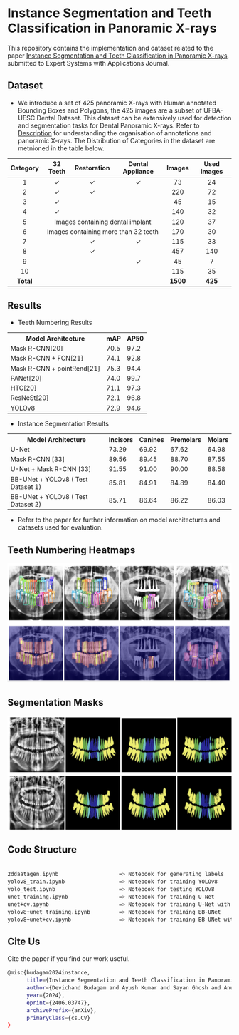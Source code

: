 # Instance Segmentation and Teeth Classification in Panoramic X-rays

This repository contains the implementation and dataset related to the paper [Instance Segmentation and Teeth Classification in Panoramic X-rays](https://arxiv.org/abs/2406.03747), submitted to Expert Systems with Applications Journal.


## Dataset

- We introduce a set of 425 panoramic X-rays with Human annotated Bounding Boxes and Polygons, the 425 images are a subset of UFBA-UESC Dental Dataset. This dataset can be extensively used for detection and segmentation tasks for Dental Panoramic X-rays. Refer to [Description](./Dataset/Dataset_description.pdf) for understanding the organisation of annotations and panoramic X-rays. The Distribution of Categories in the dataset are metnioned in the table below.


<table style="margin-left:auto;margin-right:auto;">
  <thead>
    <tr>
      <th style="text-align:center;">Category</th>
      <th style="text-align:center;">32 Teeth</th>
      <th style="text-align:center;">Restoration</th>
      <th style="text-align:center;">Dental Appliance</th>
      <th style="text-align:center;">Images</th>
      <th style="text-align:center;">Used Images</th>
    </tr>
  </thead>
  <tbody>
    <tr>
      <td style="text-align:center;">1</td>
      <td style="text-align:center;">✓</td>
      <td style="text-align:center;">✓</td>
      <td style="text-align:center;">✓</td>
      <td style="text-align:center;">73</td>
      <td style="text-align:center;">24</td>
    </tr>
    <tr>
      <td style="text-align:center;">2</td>
      <td style="text-align:center;">✓</td>
      <td style="text-align:center;">✓</td>
      <td style="text-align:center;"></td>
      <td style="text-align:center;">220</td>
      <td style="text-align:center;">72</td>
    </tr>
    <tr>
      <td style="text-align:center;">3</td>
      <td style="text-align:center;">✓</td>
      <td style="text-align:center;"></td>
      <td style="text-align:center;"></td>
      <td style="text-align:center;">45</td>
      <td style="text-align:center;">15</td>
    </tr>
    <tr>
      <td style="text-align:center;">4</td>
      <td style="text-align:center;">✓</td>
      <td style="text-align:center;"></td>
      <td style="text-align:center;"></td>
      <td style="text-align:center;">140</td>
      <td style="text-align:center;">32</td>
    </tr>
    <tr>
      <td style="text-align:center;">5</td>
      <td colspan="3" style="text-align:center;">Images containing dental implant</td>
      <td style="text-align:center;">120</td>
      <td style="text-align:center;">37</td>
    </tr>
    <tr>
      <td style="text-align:center;">6</td>
      <td colspan="3" style="text-align:center;">Images containing more than 32 teeth</td>
      <td style="text-align:center;">170</td>
      <td style="text-align:center;">30</td>
    </tr>
    <tr>
      <td style="text-align:center;">7</td>
      <td style="text-align:center;"></td>
      <td style="text-align:center;">✓</td>
      <td style="text-align:center;">✓</td>
      <td style="text-align:center;">115</td>
      <td style="text-align:center;">33</td>
    </tr>
    <tr>
      <td style="text-align:center;">8</td>
      <td style="text-align:center;"></td>
      <td style="text-align:center;">✓</td>
      <td style="text-align:center;"></td>
      <td style="text-align:center;">457</td>
      <td style="text-align:center;">140</td>
    </tr>
    <tr>
      <td style="text-align:center;">9</td>
      <td style="text-align:center;"></td>
      <td style="text-align:center;"></td>
      <td style="text-align:center;">✓</td>
      <td style="text-align:center;">45</td>
      <td style="text-align:center;">7</td>
    </tr>
    <tr>
      <td style="text-align:center;">10</td>
      <td style="text-align:center;"></td>
      <td style="text-align:center;"></td>
      <td style="text-align:center;"></td>
      <td style="text-align:center;">115</td>
      <td style="text-align:center;">35</td>
    </tr>
    <tr>
      <td style="text-align:center;"><strong>Total</strong></td>
      <td style="text-align:center;"></td>
      <td style="text-align:center;"></td>
      <td style="text-align:center;"></td>
      <td style="text-align:center;"><strong>1500</strong></td>
      <td style="text-align:center;"><strong>425</strong></td>
    </tr>
  </tbody>
</table>


## Results

- Teeth Numbering Results 

<table>
  <tr>
    <th>Model Architecture</th>
    <th>mAP</th>
    <th>AP50</th>
  </tr>
  <tr>
    <td>Mask R-CNN[20]</td>
    <td>70.5</td>
    <td>97.2</td>
  </tr>
  <tr>
    <td>Mask R-CNN + FCN[21]</td>
    <td>74.1</td>
    <td>92.8</td>
  </tr>
  <tr>
    <td>Mask R-CNN + pointRend[21]</td>
    <td>75.3</td>
    <td>94.4</td>
  </tr>
  <tr>
    <td>PANet[20]</td>
    <td>74.0</td>
    <td>99.7</td>
  </tr>
  <tr>
    <td>HTC[20]</td>
    <td>71.1</td>
    <td>97.3</td>
  </tr>
  <tr>
    <td>ResNeSt[20]</td>
    <td>72.1</td>
    <td>96.8</td>
  </tr>
  <tr>
    <td>YOLOv8</td>
    <td>72.9</td>
    <td>94.6</td>
  </tr>
</table>

- Instance Segmentation Results

<table>
  <tr>
    <th>Model Architecture</th>
    <th>Incisors</th>
    <th>Canines</th>
    <th>Premolars</th>
    <th>Molars</th>
  </tr>
  <tr>
    <td>U-Net</td>
    <td>73.29</td>
    <td>69.92</td>
    <td>67.62</td>
    <td>64.98</td>
  </tr>
  <tr>
    <td>Mask R-CNN [33]</td>
    <td>89.56</td>
    <td>89.45</td>
    <td>88.70</td>
    <td>87.55</td>
  </tr>
  <tr>
    <td>U-Net + Mask R-CNN [33]</td>
    <td>91.55</td>
    <td>91.00</td>
    <td>90.00</td>
    <td>88.58</td>
  </tr>
  <tr>
    <td>BB-UNet + YOLOv8 ( Test Dataset 1)</td>
    <td>85.81</td>
    <td>84.91</td>
    <td>84.89</td>
    <td>84.40</td>
  </tr>
  <tr>
    <td>BB-UNet + YOLOv8 ( Test Dataset 2)</td>
    <td>85.71</td>
    <td>86.64</td>
    <td>86.22</td>
    <td>86.03</td>
  </tr>
</table>

- Refer to the paper for further information on model architectures and datasets used for evaluation.

## Teeth Numbering Heatmaps
![Teeth Numbering](./imgs/det_res.png)

## Segmentation Masks
![Segmentation Masks](./imgs/seg_res.png)



## Code Structure 
```bash

2ddaatagen.ipynb                   => Notebook for generating labels
yolov8_train.ipynb                 => Notebook for training YOLOv8
yolo_test.ipynb                    => Notebook for testing YOLOv8
unet_training.ipynb                => Notebook for training U-Net
unet+cv.ipynb                      => Notebook for training U-Net with cross validation
yolov8+unet_training.ipynb         => Notebook for training BB-UNet
yolov8+unet+cv.ipynb               => Notebook for training BB-UNet with cross validation
```

## Cite Us
Cite the paper if you find our work useful.
```bash
@misc{budagam2024instance,
      title={Instance Segmentation and Teeth Classification in Panoramic X-rays}, 
      author={Devichand Budagam and Ayush Kumar and Sayan Ghosh and Anuj Shrivastav and Azamat Zhanatuly Imanbayev and Iskander Rafailovich Akhmetov and Dmitrii Kaplun and Sergey Antonov and Artem Rychenkov and Gleb Cyganov and Aleksandr Sinitca},
      year={2024},
      eprint={2406.03747},
      archivePrefix={arXiv},
      primaryClass={cs.CV}
}
```
